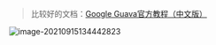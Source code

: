 > 比较好的文档：[Google Guava官方教程（中文版）](https://wizardforcel.gitbooks.io/guava-tutorial/content/1.html)

![image-20210915134442823](https://chua-n.gitee.io/blog-images/notebooks/Java/59.png)

